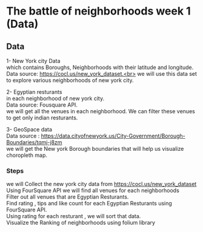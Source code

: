 
# The battle of neighborhoods week 1 (Data)

## Data

1- New York city Data<br>
    which contains Boroughs, Neighborhoods with their latitude and longitude.<br>
    Data source: https://cocl.us/new_york_dataset.<br>
    we will use this data set to explore various neighborhoods of new york city. <br>
    


2- Egyptian resturants<br>
    in each neighborhood of new york city.<br>
    Data source: Fousquare API.<br>
    we will get all the venues in each neighborhood. We can filter these venues to get only indian resturants. <br>
    
    
    
3- GeoSpace data <br>
    Data source : https://data.cityofnewyork.us/City-Government/Borough-Boundaries/tqmj-j8zm <br>
    we will get the New york Borough boundaries that will help us visualize choropleth map. <br>            

### Steps
we will Collect the new york city data from https://cocl.us/new_york_dataset<br>
Using FourSquare API we will find all venues for each neighborhoods<br>
Filter out all venues that are Egyptian Resturants.<br>
Find rating , tips and like count for each Egyptian Resturants using FourSquare API.<br>
Using rating for each resturant , we will sort that data.<br>
Visualize the Ranking of neighborhoods using folium library<br>


```python

```
